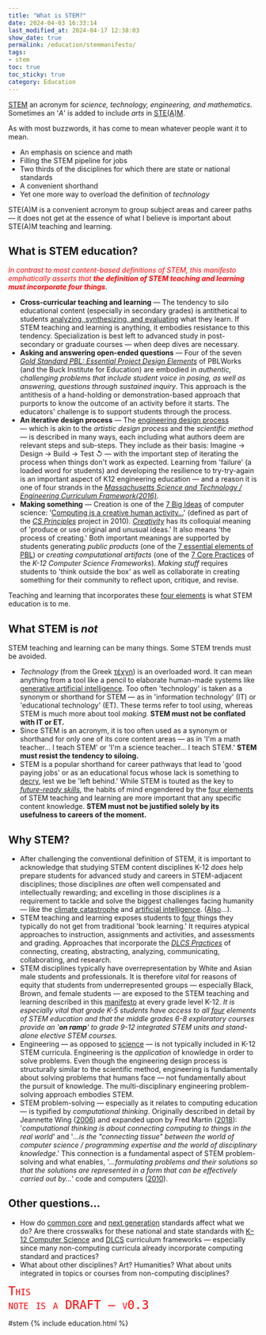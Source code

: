 ```yaml
---
title: "What is STEM?"
date: 2024-04-03 16:33:14
last_modified_at: 2024-04-17 12:38:03
show_date: true
permalink: /education/stemmanifesto/
tags:
- stem
toc: true
toc_sticky: true
category: Education
---
```

[STEM](https://en.wikipedia.org/wiki/STEM) an acronym for *science, technology, engineering, and mathematics*. Sometimes an '*A*' is added to include *arts* in [STE(A)M](https://en.wikipedia.org/wiki/STEAM_fields).

As with most buzzwords, it has come to mean whatever people want it to mean.

- An emphasis on science and math
- Filling the STEM pipeline for jobs
- Two thirds of the disciplines for which there are state or national standards
- A convenient shorthand
- Yet one more way to overload the definition of _technology_

STE(A)M is a convenient acronym to group subject areas and career paths &mdash; it does not get at the essence of what I believe is important about STE(A)M teaching and learning.

## What is STEM education?

*<span style="color: red;">In contrast to most content-based definitions of STEM, this manifesto emphatically asserts that **the definition of STEM teaching and learning must incorporate four things**</span>*.

- **Cross-curricular teaching and learning** &mdash; The tendency to silo educational content (especially in secondary grades) is antithetical to students [analyzing, synthesizing, and evaluating](https://en.wikipedia.org/wiki/Bloom's_taxonomy) what they learn. If STEM teaching and learning is anything, it embodies resistance to this tendency. Specialization is best left to advanced study in post-secondary or graduate courses &mdash; when deep dives are necessary.
- **Asking and answering open-ended questions** &mdash; Four of the seven *[Gold Standard PBL: Essential Project Design Elements](https://www.pblworks.org/what-is-pbl/gold-standard-project-design)* of PBLWorks (and the Buck Institute for Education) are embodied in *authentic, challenging problems that include student voice in posing, as well as answering, questions through sustained inquiry*. This approach is the antithesis of a hand-holding or demonstration-based approach that purports to know the outcome of an activity before it starts. The educators' challenge is to support students through the process.
- **An iterative design process** &mdash; The [engineering design process](https://chat.openai.com/share/35e53052-72c5-4cbb-8214-9e1e8f641aa0) &mdash; which is akin to the *artistic design process* and the *scientific method* &mdash; is described in many ways, each including what authors deem are relevant steps and sub-steps. They include as their basis: Imagine &#x2192; Design &#x2192; Build &#x2192; Test &#x21ba; &mdash; with the important step of iterating the process when things don't work as expected. Learning from 'failure' (a loaded word for students) and developing the resilience to try-try-again is an important aspect of K12 engineering education &mdash; and a reason it is one of four strands in the *[Massachusetts  Science and Technology / Engineering Curriculum Framework(2016)](https://www.doe.mass.edu/frameworks/scitech/2016-04.pdf#page=145)*.
- **Making something** &mdash; Creation is one of the [7 Big Ideas](https://bit.ly/7-big-ideas) of computer science: '[Computing is a creative human activity&hellip;](https://arc.net/l/quote/ifgjltlu)' (defined as part of the *[CS Principles](https://web.archive.org/web/20121013163639/http://www.csprinciples.org/home/about-the-project)* project in 2010). *[Creativity](https://arc.net/l/quote/xhnxbadg)* has its colloquial meaning of 'produce or use original and unusual ideas.' It also means 'the process of creating.' Both important meanings are supported by students generating *public products* (one of the [7 essential elements of PBL](https://www.pblworks.org/what-is-pbl/gold-standard-project-design)) or *creating computational artifacts* (one of the  [7 Core Practices](https://k12cs.org/) of the *K-12 Computer Science Frameworks*). *Making stuff* requires students to 'think outside the box' as well as collaborate in creating something for their community to reflect upon, critique, and revise.

Teaching and learning that incorporates these [four elements](#what-is-stem-education) is what STEM education is to me.

## What STEM is _not_

STEM teaching and learning can be many things. Some STEM trends must be avoided.

- *Technology* (from the Greek [τέχνη](https://en.wikipedia.org/wiki/Techne)) is an overloaded word. It can mean anything from a tool like a pencil to elaborate human-made systems like [generative artificial intelligence](https://chat.openai.com/share/642a8ca5-0bf3-4323-b61f-70dd324755d3). Too often 'technology' is taken as a synonym or shorthand for STEM &mdash; as in 'information technology' (IT) or 'educational technology' (ET). These terms refer to tool *using*, whereas STEM is much more about tool *making.* **STEM must not be conflated with IT or ET.**
- Since STEM is an acronym, it is too often used as a synonym or shorthand for only one of its core content areas &mdash; as in 'I'm a math teacher... I teach STEM' or 'I'm a science teacher... I teach STEM.' **STEM must resist the tendency to siloing.**
- STEM is a popular shorthand for career pathways that lead to 'good paying jobs' or as an educational focus whose lack is something to [decry](https://arc.net/l/quote/tsdixamg), lest we be 'left behind.' While STEM is touted as the key to *[future-ready skills](https://openlearning.mit.edu/news/learn-future-ready-skills-enhance-your-career-2023)*, the habits of mind engendered by the [four elements](#what-is-stem-education) of STEM teaching and learning are more important that any specific content knowledge. **STEM must not be justified solely by its usefulness to careers of the moment.**

## Why STEM?

- After challenging the conventional definition of STEM, it is important to acknowledge that studying STEM content disciplines K-12 *does* help prepare students for advanced study and careers in STEM-adjacent disciplines; those disciplines *are* often well compensated and intellectually rewarding; and excelling in those disciplines *is* a requirement to tackle and solve the biggest challenges facing humanity &mdash; like the [climate catastrophe](https://rebellion.global/) and [artificial intelligence](https://ai100.stanford.edu/gathering-strength-gathering-storms-one-hundred-year-study-artificial-intelligence-ai100-2021-1-0). ([Also](https://www.forbes.com/sites/bernardmarr/2023/06/02/the-15-biggest-risks-of-artificial-intelligence/)&hellip;).
- STEM teaching and learning exposes students to [four](#what-is-stem-education) things they typically do not get from traditional 'book learning.' It requires atypical approaches to instruction, assignments and activities, and assessments and grading. Approaches that incorporate the *[DLCS Practices](https://www.doe.mass.edu/frameworks/dlcs.pdf#page=17)* of connecting, creating, abstracting, analyzing, communicating, collaborating, and research.
- STEM disciplines typically have overrepresentation by White and Asian male students and professionals. It is therefore *vital* for reasons of equity that students from underrepresented groups &mdash; especially Black, Brown, and female students &mdash; are exposed to the STEM teaching and learning described in this [manifesto](#what-is-stem-education) at every grade level K-12. *It is especially vital that grade K-5 students have access to all [four](#what-is-stem-education)  elements of STEM education and that the middle grades 6-8 exploratory courses provide an '**on ramp**' to grade 9-12 integrated STEM units and stand-alone elective STEM courses.*
- Engineering &mdash; as opposed to [science](https://blog.eie.org/4-simple-ways-to-explain-the-difference-between-science-and-engineering) &mdash; is not typically included in K-12 STEM curricula. Engineering is the *application* of knowledge in order to solve problems. Even though the engineering design process is structurally similar to the scientific method, engineering is fundamentally about solving problems that humans face &mdash; not fundamentally about the pursuit of knowledge. The multi-disciplinary engineering problem-solving approach embodies STEM.
- STEM problem-solving &mdash; especially as it relates to computing education &mdash; is typified by *computational thinking*. Originally described in detail by Jeannette Wing ([2006](https://www.cs.cmu.edu/~15110-s13/Wing06-ct.pdf)) and expanded upon by Fred Martin ([2018](https://advocate.csteachers.org/2018/02/17/rethinking-computational-thinking/)): '*computational thinking is about connecting computing to things in the real world*' and '*&hellip;is the "connecting tissue" between the world of computer science / programming expertise and the world of disciplinary knowledge*.' This connection is a fundamental aspect of STEM problem-solving and what enables,  '*&hellip;formulating problems and their solutions so that the solutions are represented in a form that can be effectively carried out by&hellip;*' code and computers ([2010](https://www.cs.cmu.edu/~CompThink/resources/TheLinkWing.pdf)).

## Other questions…

- How do [common core](http://corestandards.org/) and [next generation](http://nextgenscience.org/) standards affect what we do? Are there crosswalks for these national and state standards with [K–12 Computer Science](https://k12cs.org/) and [DLCS](https://www.doe.mass.edu/frameworks/dlcs.pdf) curriculum frameworks — especially since many non-computing curricula already incorporate computing standard and practices?
- What about other disciplines? Art? Humanities? What about units integrated in topics or courses from non-computing disciplines?

<code style="color: red; font-size: x-large; font-variant: small-caps;">This note is a DRAFT &mdash; v0.3</code>

#stem {% include education.html %}